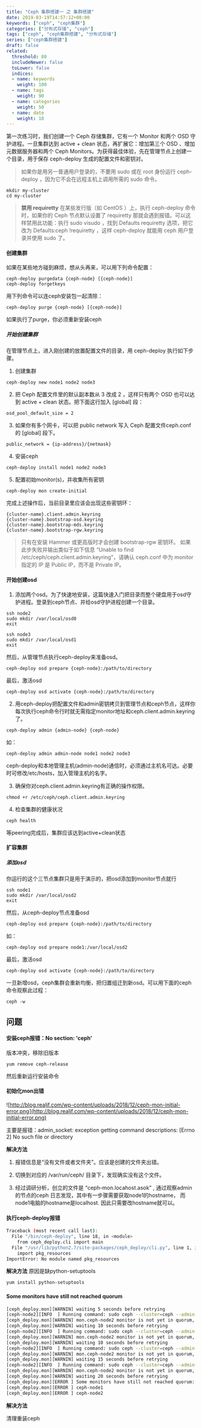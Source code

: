 ```yaml
---
title: "Ceph 集群搭建一 之 集群搭建"
date: 2019-03-19T14:57:12+08:00
keywords: ["ceph", "ceph集群"]
categories: ["分布式存储", "ceph"]
tags: ["ceph", "ceph集群搭建", "分布式存储"]
series: ["ceph集群搭建"]
draft: false
related:
  threshold: 80
  includeNewer: false
  toLower: false
  indices:
  - name: keywords
    weight: 100
  - name: tags
    weight: 90
  - name: categories
    weight: 50
  - name: date
    weight: 10
---
```



第一次练习时，我们创建一个 Ceph 存储集群，它有一个 Monitor 和两个 OSD 守护进程。一旦集群达到 active + clean 状态，再扩展它：增加第三个 OSD 、增加元数据服务器和两个 Ceph Monitors。为获得最佳体验，先在管理节点上创建一个目录，用于保存 ceph-deploy 生成的配置文件和密钥对。

> 如果你是用另一普通用户登录的，不要用 sudo 或在 root 身份运行 ceph-deploy ，因为它不会在远程主机上调用所需的 sudo 命令。

```
mkdir my-cluster
cd my-cluster
```

> **禁用 requiretty** 
 在某些发行版（如 CentOS ）上，执行 ceph-deploy 命令时，如果你的 Ceph 节点默认设置了 requiretty 那就会遇到报错。可以这样禁用此功能：执行 sudo visudo ，找到 Defaults requiretty 选项，把它改为 Defaults:ceph !requiretty ，这样 ceph-deploy 就能用 ceph 用户登录并使用 sudo 了。

#### 创建集群
如果在某些地方碰到麻烦，想从头再来，可以用下列命令配置：
```
ceph-deploy purgedata {ceph-node} [{ceph-node}]
ceph-deploy forgetkeys
```

用下列命令可以连ceph安装包一起清除：
```
ceph-deploy purge {ceph-node} [{ceph-node}]
```
如果执行了purge，你必须重新安装ceph

##### 开始创建集群
在管理节点上，进入刚创建的放置配置文件的目录，用 ceph-deploy 执行如下步骤。
1. 创建集群
```
ceph-deploy new node1 node2 node3
```

2. 把 Ceph 配置文件里的默认副本数从 3 改成 2 ，这样只有两个 OSD 也可以达到 active + clean 状态。把下面这行加入 [global] 段：
```
osd_pool_default_size = 2
```

3. 如果你有多个网卡，可以把 public network 写入 Ceph 配置文件ceph.conf的 [global] 段下。
```
public_network = {ip-address}/{netmask}
```

4. 安装ceph

```
ceph-deploy install node1 node2 node3
```
5. 配置初始monitor(s)，并收集所有密钥
```
ceph-deploy mon create-initial
```

完成上述操作后，当前目录里应该会出现这些密钥环：
```
{cluster-name}.client.admin.keyring
{cluster-name}.bootstrap-osd.keyring
{cluster-name}.bootstrap-mds.keyring
{cluster-name}.bootstrap-rgw.keyring
```

> 只有在安装 Hammer 或更高版时才会创建 bootstrap-rgw 密钥环。
>  如果此步失败并输出类似于如下信息 “Unable to find /etc/ceph/ceph.client.admin.keyring”，请确认 ceph.conf 中为 monitor 指定的 IP 是 Public IP，而不是 Private IP。


#### 开始创建osd
1. 添加两个osd。为了快速地安装，这篇快速入门把目录而整个硬盘用于osd守护进程。登录到ceph节点、并给osd守护进程创建一个目录。
```
ssh node2
sudo mkdir /var/local/osd0
exit

ssh node3
sudo mkdir /var/local/osd1
exit
```

然后，从管理节点执行ceph-deploy来准备osd。

```
ceph-deploy osd prepare {ceph-node}:/path/to/directory
```

最后，激活osd
```
ceph-deploy osd activate {ceph-node}:/path/to/directory
```

2. 用ceph-deploy把配置文件和admin密钥拷贝到管理节点和ceph节点，这样你每次执行ceph命令行时就无需指定monitor地址和ceph.client.admin.keyring了。
```
ceph-deploy admin {admin-node} {ceph-node}
```
如：
```
ceph-deploy admin admin-node node1 node2 node3
```

ceph-deploy和本地管理主机(admin-node)通信时，必须通过主机名可达。必要时可修改/etc/hosts，加入管理主机的名字。

3. 确保你对ceph.client.admin.keyring有正确的操作权限。
```
chmod +r /etc/ceph/ceph.client.admin.keyring
```

4. 检查集群的健康状况
```
ceph health
```

等peering完成后，集群应该达到active+clean状态


#### 扩容集群
##### 添加osd
你运行的这个三节点集群只是用于演示的，把osd添加到monitor节点就行
```
ssh node1
sudo mkdir /var/local/osd2
exit
```
然后，从ceph-deploy节点准备osd
```
ceph-deploy osd prepare {ceph-node}:/path/to/directory
```
如：
```
ceph-deploy osd prepare node1:/var/local/osd2
```

最后，激活osd
```
ceph-deploy osd activate {ceph-node}:/path/to/directory
```


一旦新增osd，ceph集群会重新均衡，把归置组迁到新osd。可以用下面的ceph命令观察此过程：
```
ceph -w
```





## 问题
#### 安装ceph报错：No section: 'ceph'
版本冲突，移除旧版本
```
yum remove ceph-release
```
然后重新运行安装命令

#### 初始化mon出错
![http://blog.realjf.com/wp-content/uploads/2018/12/ceph-mon-initial-error.png](http://blog.realjf.com/wp-content/uploads/2018/12/ceph-mon-initial-error.png)

主要是报错：admin_socket: exception getting command descriptions: [Errno 2] No such file or directory

**解决方法**

1. 报错信息是“没有文件或者文件夹”。应该是创建的文件夹出错。

2. 切换到对应的 /var/run/ceph/ 目录下，发现确实没有这个文件。

3. 经过调研分析，创立的文件是 “ceph-mon.locahost.asok” , 通过观察admin的节点的ceph 日志发现，其中有一步骤需要获取node1的hostname， 而node1电脑的hostname是localhost. 因此只需要改hostname就可以。

#### 执行ceph-deploy报错
```sh
Traceback (most recent call last):
  File "/bin/ceph-deploy", line 18, in <module>
    from ceph_deploy.cli import main
  File "/usr/lib/python2.7/site-packages/ceph_deploy/cli.py", line 1, in <module>
    import pkg_resources
ImportError: No module named pkg_resources
```
**解决方法**
原因是缺python-setuptools
```sh
yum install python-setuptools
```

#### Some monitors have still not reached quorum
```sh
[ceph_deploy.mon][WARNIN] waiting 5 seconds before retrying
[ceph-node2][INFO  ] Running command: sudo ceph --cluster=ceph --admin-daemon /var/run/ceph/ceph-mon.ceph-node2.asok mon_status
[ceph_deploy.mon][WARNIN] mon.ceph-node2 monitor is not yet in quorum, tries left: 4
[ceph_deploy.mon][WARNIN] waiting 10 seconds before retrying
[ceph-node2][INFO  ] Running command: sudo ceph --cluster=ceph --admin-daemon /var/run/ceph/ceph-mon.ceph-node2.asok mon_status
[ceph_deploy.mon][WARNIN] mon.ceph-node2 monitor is not yet in quorum, tries left: 3
[ceph_deploy.mon][WARNIN] waiting 10 seconds before retrying
[ceph-node2][INFO  ] Running command: sudo ceph --cluster=ceph --admin-daemon /var/run/ceph/ceph-mon.ceph-node2.asok mon_status
[ceph_deploy.mon][WARNIN] mon.ceph-node2 monitor is not yet in quorum, tries left: 2
[ceph_deploy.mon][WARNIN] waiting 15 seconds before retrying
[ceph-node2][INFO  ] Running command: sudo ceph --cluster=ceph --admin-daemon /var/run/ceph/ceph-mon.ceph-node2.asok mon_status
[ceph_deploy.mon][WARNIN] mon.ceph-node2 monitor is not yet in quorum, tries left: 1
[ceph_deploy.mon][WARNIN] waiting 20 seconds before retrying
[ceph_deploy.mon][ERROR ] Some monitors have still not reached quorum:
[ceph_deploy.mon][ERROR ] ceph-node1
[ceph_deploy.mon][ERROR ] ceph-node2
```
**解决方法**

清理重装ceph


